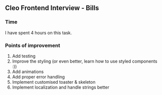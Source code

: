## Cleo Frontend Interview - Bills
### Time
I have spent 4 hours on this task. 

### Points of improvement
1. Add testing
2. Improve the styling (or even better, learn how to use styled components :))
3. Add animations
4. Add proper error handling 
5. Implement customised toaster & skeleton
6. Implement localization and handle strings better
